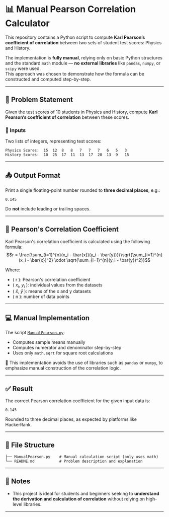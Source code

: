 # 📊 Manual Pearson Correlation Calculator

This repository contains a Python script to compute **Karl Pearson’s coefficient of correlation** between two sets of student test scores: Physics and History.

The implementation is **fully manual**, relying only on basic Python structures and the standard `math` module — **no external libraries** like `pandas`, `numpy`, or `scipy` were used.  
This approach was chosen to demonstrate how the formula can be constructed and computed step-by-step.

---

## 🧩 Problem Statement

Given the test scores of 10 students in Physics and History, compute **Karl Pearson’s coefficient of correlation** between these scores.

### 🎯 Inputs

Two lists of integers, representing test scores:

```
Physics Scores:  15  12  8   8   7   7   7   6   5   3  
History Scores:  10  25  17  11  13  17  20  13  9   15
```

---

## 📤 Output Format

Print a single floating-point number rounded to **three decimal places**, e.g.:

```
0.145
```

Do **not** include leading or trailing spaces.

---

## 📐 Pearson's Correlation Coefficient

Karl Pearson's correlation coefficient is calculated using the following formula:\
$$r = \frac{\sum_{i=1}^{n}(x_i - \bar{x})(y_i - \bar{y})}{\sqrt{\sum_{i=1}^{n}(x_i - \bar{x})^2} \cdot \sqrt{\sum_{i=1}^{n}(y_i - \bar{y})^2}}$$


Where:

- \( r \): Pearson's correlation coefficient  
- \( $x_i$, $y_i$ \): individual values from the datasets  
- \( $\bar{x}$, $\bar{y}$ \): means of the x and y datasets  
- \( n \): number of data points

---

## 💻 Manual Implementation

The script [`ManualPearson.py`](ManualPearson.py):

- Computes sample means manually
- Computes numerator and denominator step-by-step
- Uses only `math.sqrt` for square root calculations

📌 This implementation avoids the use of libraries such as `pandas` or `numpy`, to emphasize manual construction of the correlation logic.

---

## ✅ Result

The correct Pearson correlation coefficient for the given input data is:

```
0.145
```

Rounded to three decimal places, as expected by platforms like HackerRank.

---

## 📂 File Structure

```
├── ManualPearson.py    # Manual calculation script (only uses math)
└── README.md           # Problem description and explanation
```

---

## 🧠 Notes

- This project is ideal for students and beginners seeking to **understand the derivation and calculation of correlation** without relying on high-level libraries.

---
